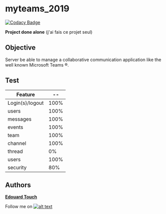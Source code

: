# myteams_2019

[![Codacy Badge](https://api.codacy.com/project/badge/Grade/ba2bc623a95441d5af96111fc27c2f65)](https://app.codacy.com/manual/Eydou/myteams_2019?utm_source=github.com&utm_medium=referral&utm_content=Eydou/myteams_2019&utm_campaign=Badge_Grade_Dashboard)

**Project done alone** (j'ai fais ce projet seul)

## Objective

Server be able to manage a collaborative communication application like the well known Microsoft Teams ®.

## Test

| Feature | -- |
| --- | --- |
| Login(s)/logout | 100% |
| users | 100% |
| messages | 100% |
| events | 100% |
| team | 100% |
| channel | 100% |
| thread | 0% |
| users | 100% |
| security | 80% |

## Authors
 **[Edouard Touch](https://github.com/Eydou)**

[6.1]: http://i.imgur.com/0o48UoR.png (Follow me !)

[1]: https://github.com/Eydou

Follow me on [![alt text][6.1]][1]
